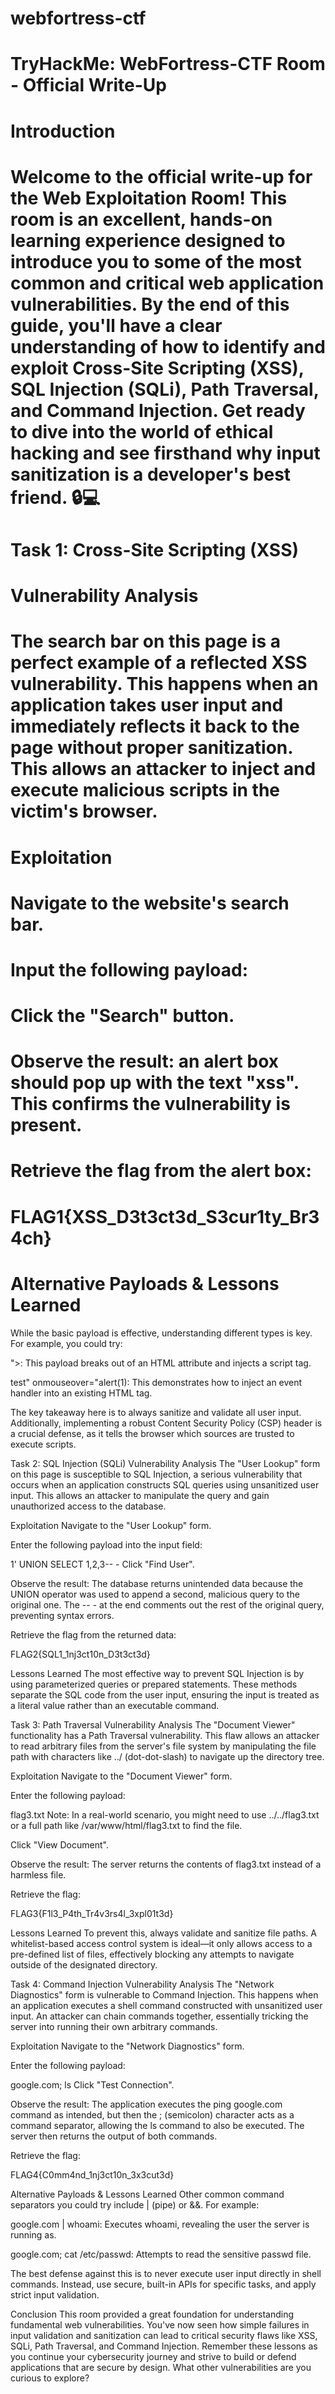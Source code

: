 # webfortress-ctf
# TryHackMe: WebFortress-CTF Room - Official Write-Up
# Introduction
# Welcome to the official write-up for the Web Exploitation Room! This room is an excellent, hands-on learning experience designed to introduce you to some of the most common and critical web application vulnerabilities. By the end of this guide, you'll have a clear understanding of how to identify and exploit Cross-Site Scripting (XSS), SQL Injection (SQLi), Path Traversal, and Command Injection. Get ready to dive into the world of ethical hacking and see firsthand why input sanitization is a developer's best friend. 🔒💻

# Task 1: Cross-Site Scripting (XSS)
# Vulnerability Analysis
# The search bar on this page is a perfect example of a reflected XSS vulnerability. This happens when an application takes user input and immediately reflects it back to the page without proper sanitization. This allows an attacker to inject and execute malicious scripts in the victim's browser.

# Exploitation
# Navigate to the website's search bar.

# Input the following payload:

# <script>alert('xss')</script>
# Click the "Search" button.

# Observe the result: an alert box should pop up with the text "xss". This confirms the vulnerability is present.

# Retrieve the flag from the alert box:

# FLAG1{XSS_D3t3ct3d_S3cur1ty_Br34ch}

# Alternative Payloads & Lessons Learned
While the basic payload is effective, understanding different types is key. For example, you could try:

"><script>alert(1)</script>: This payload breaks out of an HTML attribute and injects a script tag.

test" onmouseover="alert(1): This demonstrates how to inject an event handler into an existing HTML tag.

The key takeaway here is to always sanitize and validate all user input. Additionally, implementing a robust Content Security Policy (CSP) header is a crucial defense, as it tells the browser which sources are trusted to execute scripts.

Task 2: SQL Injection (SQLi)
Vulnerability Analysis
The "User Lookup" form on this page is susceptible to SQL Injection, a serious vulnerability that occurs when an application constructs SQL queries using unsanitized user input. This allows an attacker to manipulate the query and gain unauthorized access to the database.

Exploitation
Navigate to the "User Lookup" form.

Enter the following payload into the input field:

1' UNION SELECT 1,2,3-- -
Click "Find User".

Observe the result: The database returns unintended data because the UNION operator was used to append a second, malicious query to the original one. The -- - at the end comments out the rest of the original query, preventing syntax errors.

Retrieve the flag from the returned data:

FLAG2{SQL1_1nj3ct10n_D3t3ct3d}

Lessons Learned
The most effective way to prevent SQL Injection is by using parameterized queries or prepared statements. These methods separate the SQL code from the user input, ensuring the input is treated as a literal value rather than an executable command.

Task 3: Path Traversal
Vulnerability Analysis
The "Document Viewer" functionality has a Path Traversal vulnerability. This flaw allows an attacker to read arbitrary files from the server's file system by manipulating the file path with characters like ../ (dot-dot-slash) to navigate up the directory tree.

Exploitation
Navigate to the "Document Viewer" form.

Enter the following payload:

flag3.txt
Note: In a real-world scenario, you might need to use ../../flag3.txt or a full path like /var/www/html/flag3.txt to find the file.

Click "View Document".

Observe the result: The server returns the contents of flag3.txt instead of a harmless file.

Retrieve the flag:

FLAG3{F1l3_P4th_Tr4v3rs4l_3xpl01t3d}

Lessons Learned
To prevent this, always validate and sanitize file paths. A whitelist-based access control system is ideal—it only allows access to a pre-defined list of files, effectively blocking any attempts to navigate outside of the designated directory.

Task 4: Command Injection
Vulnerability Analysis
The "Network Diagnostics" form is vulnerable to Command Injection. This happens when an application executes a shell command constructed with unsanitized user input. An attacker can chain commands together, essentially tricking the server into running their own arbitrary commands.

Exploitation
Navigate to the "Network Diagnostics" form.

Enter the following payload:

google.com; ls
Click "Test Connection".

Observe the result: The application executes the ping google.com command as intended, but then the ; (semicolon) character acts as a command separator, allowing the ls command to also be executed. The server then returns the output of both commands.

Retrieve the flag:

FLAG4{C0mm4nd_1nj3ct10n_3x3cut3d}

Alternative Payloads & Lessons Learned
Other common command separators you could try include | (pipe) or &&. For example:

google.com | whoami: Executes whoami, revealing the user the server is running as.

google.com; cat /etc/passwd: Attempts to read the sensitive passwd file.

The best defense against this is to never execute user input directly in shell commands. Instead, use secure, built-in APIs for specific tasks, and apply strict input validation.

Conclusion
This room provided a great foundation for understanding fundamental web vulnerabilities. You've now seen how simple failures in input validation and sanitization can lead to critical security flaws like XSS, SQLi, Path Traversal, and Command Injection. Remember these lessons as you continue your cybersecurity journey and strive to build or defend applications that are secure by design. What other vulnerabilities are you curious to explore?
